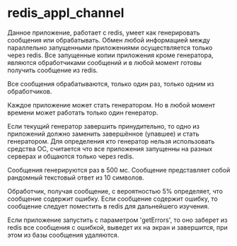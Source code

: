 # redis_appl_channel
Данное приложение, работает с redis, умеет как генерировать сообщения или обрабатывать.
Обмен любой информацией между параллельно запущенными приложениями осуществляется только через redis. Все запущенные копии приложения кроме генератора, являются обработчиками сообщений и в любой момент готовы получить сообщение из redis.

Все сообщения обрабатываются, только один раз, только одним из обработчиков.

Каждое приложение может стать генератором. Но в любой момент времени может работать только один генератор.

Если текущий генератор завершить принудительно, то одно из приложений должно заменить завершённое (упавшее) и стать генератором. Для определения кто генератор нельзя использовать средства ОС, считается что все приложения запущенны на разных серверах и общаются только через redis.

Сообщения генерируются раз в 500 мс. Сообщение представляет собой рандомный текстовый ответ из 10 символов.

Обработчик, получая сообщение, с вероятностью 5% определяет, что сообщение содержит ошибку.
Если сообщение содержит ошибку, то сообщение следует поместить в redis для дальнейшего изучения.

Если приложение запустить с параметром 'getErrors', то оно заберет из redis все сообщения с ошибкой, выведет их на экран и завершится, при этом из базы сообщения удаляются.
